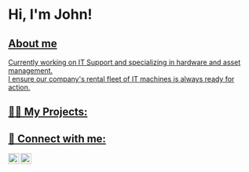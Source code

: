 <h1>Hi, I'm John! <br/><a href="https://github.com/johnsarr"></h1>

  <h2>About me </h2>
Currently working on IT Support and specializing in hardware and asset management.</br>
I ensure our company's rental fleet of IT machines is always ready for action.</br>

<h2>🐱‍💻 My Projects:</h2>

<h2> 📱 Connect with me:</h2>

[<img align="left" alt="johnsarr | LinkedIn" width="22px" src="https://cdn.jsdelivr.net/npm/simple-icons@v3/icons/linkedin.svg" />][linkedin]

[<img align="left" alt="Johnsarr| Instagram" width="22px" src="https://cdn.jsdelivr.net/npm/simple-icons@v3/icons/instagram.svg" />][instagram]

[linkedin]: https://www.linkedin.com/in/johnsarr/
[instagram]:https://www.instagram.com/_johnsarr_/
